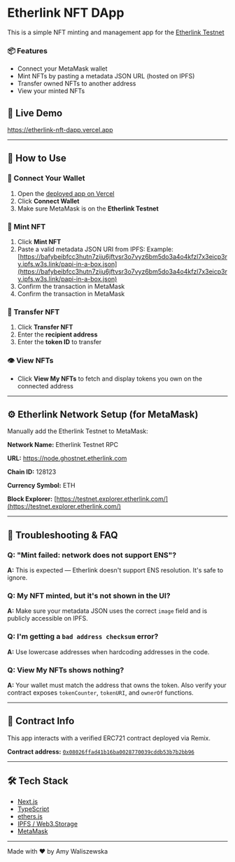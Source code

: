 # Etherlink NFT DApp

This is a simple NFT minting and management app for the [Etherlink Testnet](https://testnet.explorer.etherlink.com/)

### 📦 Features
- Connect your MetaMask wallet
- Mint NFTs by pasting a metadata JSON URL (hosted on IPFS)
- Transfer owned NFTs to another address
- View your minted NFTs
  
## 🚀 Live Demo
[https://etherlink-nft-dapp.vercel.app
](https://etherlink-nft-dapp.vercel.app)

---

## 🧪 How to Use

### 🔗 Connect Your Wallet
1. Open the [deployed app on Vercel](https://etherlink-nft-dapp.vercel.app)
2. Click **Connect Wallet**
3. Make sure MetaMask is on the **Etherlink Testnet**

### 🧾 Mint NFT
1. Click **Mint NFT**
2. Paste a valid metadata JSON URI from IPFS:
   Example: [https://bafybeibfcc3hutn7ziju6jftvsr3o7vyz6bm5do3a4o4kfzl7x3eicp3ry.ipfs.w3s.link/papi-in-a-box.json](https://bafybeibfcc3hutn7ziju6jftvsr3o7vyz6bm5do3a4o4kfzl7x3eicp3ry.ipfs.w3s.link/papi-in-a-box.json)
3. Confirm the transaction in MetaMask
3. Confirm the transaction in MetaMask

### 🔁 Transfer NFT
1. Click **Transfer NFT**
2. Enter the **recipient address**
3. Enter the **token ID** to transfer

### 👁️ View NFTs
- Click **View My NFTs** to fetch and display tokens you own on the connected address

---

## ⚙️ Etherlink Network Setup (for MetaMask)

Manually add the Etherlink Testnet to MetaMask:

**Network Name:** Etherlink Testnet RPC 

**URL:** [https://node.ghostnet.etherlink.com ](https://node.ghostnet.etherlink.com )

**Chain ID:** 128123 

**Currency Symbol:** ETH 

**Block Explorer:** [https://testnet.explorer.etherlink.com/](https://testnet.explorer.etherlink.com/)


---

## 🐛 Troubleshooting & FAQ

### Q: "Mint failed: network does not support ENS"?
**A:** This is expected — Etherlink doesn't support ENS resolution. It's safe to ignore.

### Q: My NFT minted, but it's not shown in the UI?
**A:** Make sure your metadata JSON uses the correct `image` field and is publicly accessible on IPFS.

### Q: I'm getting a `bad address checksum` error?
**A:** Use lowercase addresses when hardcoding addresses in the code.

### Q: View My NFTs shows nothing?
**A:** Your wallet must match the address that owns the token. Also verify your contract exposes `tokenCounter`, `tokenURI`, and `ownerOf` functions.

---

## 📄 Contract Info
This app interacts with a verified ERC721 contract deployed via Remix.

**Contract address:** [`0x08026ffad41b16ba0028770039cddb53b7b2bb96`](https://testnet.explorer.etherlink.com/address/0x08026ffad41b16ba0028770039cddb53b7b2bb96)

---

## 🛠 Tech Stack
- [Next.js](https://nextjs.org/)
- [TypeScript](https://www.typescriptlang.org/)
- [ethers.js](https://docs.ethers.org/)
- [IPFS / Web3.Storage](https://web3.storage/)
- [MetaMask](https://metamask.io/)

---

Made with ❤️ by Amy Waliszewska
